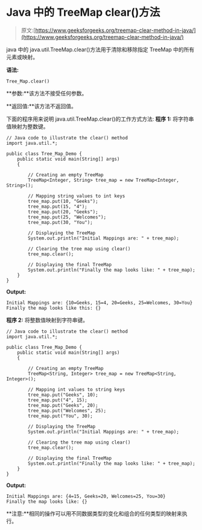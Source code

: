 # Java 中的 TreeMap clear()方法

> 原文:[https://www.geeksforgeeks.org/treemap-clear-method-in-java/](https://www.geeksforgeeks.org/treemap-clear-method-in-java/)

java 中的 java.util.TreeMap.clear()方法用于清除和移除指定 TreeMap 中的所有元素或映射。

**语法:**

```
Tree_Map.clear()
```

**参数:**该方法不接受任何参数。

**返回值:**该方法不返回值。

下面的程序用来说明 java.util.TreeMap.clear()的工作方式方法:
**程序 1:** 将字符串值映射为整数键。

```
// Java code to illustrate the clear() method
import java.util.*;

public class Tree_Map_Demo {
    public static void main(String[] args)
    {

        // Creating an empty TreeMap
        TreeMap<Integer, String> tree_map = new TreeMap<Integer, String>();

        // Mapping string values to int keys
        tree_map.put(10, "Geeks");
        tree_map.put(15, "4");
        tree_map.put(20, "Geeks");
        tree_map.put(25, "Welcomes");
        tree_map.put(30, "You");

        // Displaying the TreeMap
        System.out.println("Initial Mappings are: " + tree_map);

        // Clearing the tree map using clear()
        tree_map.clear();

        // Displaying the final TreeMap
        System.out.println("Finally the map looks like: " + tree_map);
    }
}
```

**Output:**

```
Initial Mappings are: {10=Geeks, 15=4, 20=Geeks, 25=Welcomes, 30=You}
Finally the map looks like this: {}

```

**程序 2:** 将整数值映射到字符串键。

```
// Java code to illustrate the clear() method
import java.util.*;

public class Tree_Map_Demo {
    public static void main(String[] args)
    {

        // Creating an empty TreeMap
        TreeMap<String, Integer> tree_map = new TreeMap<String, Integer>();

        // Mapping int values to string keys
        tree_map.put("Geeks", 10);
        tree_map.put("4", 15);
        tree_map.put("Geeks", 20);
        tree_map.put("Welcomes", 25);
        tree_map.put("You", 30);

        // Displaying the TreeMap
        System.out.println("Initial Mappings are: " + tree_map);

        // Clearing the tree map using clear()
        tree_map.clear();

        // Displaying the final TreeMap
        System.out.println("Finally the map looks like: " + tree_map);
    }
}
```

**Output:**

```
Initial Mappings are: {4=15, Geeks=20, Welcomes=25, You=30}
Finally the map looks like: {}

```

**注意:**相同的操作可以用不同数据类型的变化和组合的任何类型的映射来执行。